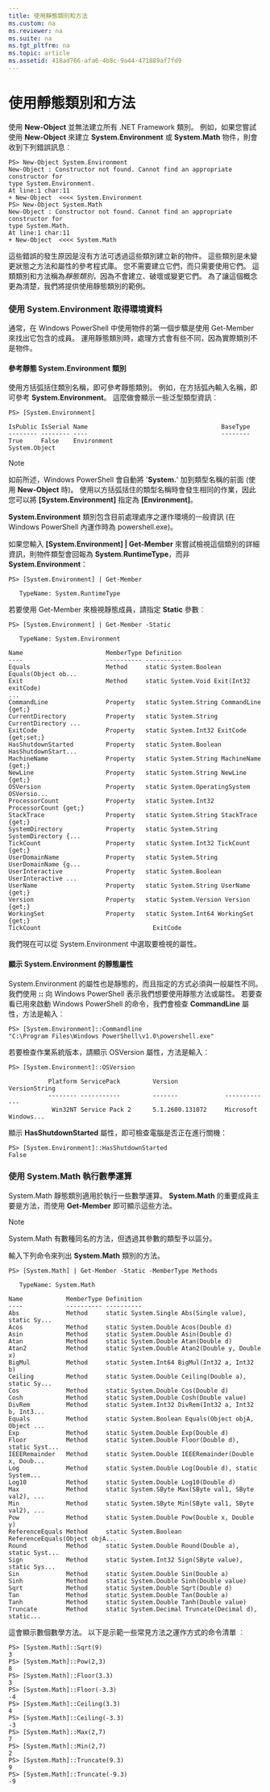 ```yaml
---
title: 使用靜態類別和方法
ms.custom: na
ms.reviewer: na
ms.suite: na
ms.tgt_pltfrm: na
ms.topic: article
ms.assetid: 418ad766-afa6-4b8c-9a44-471889af7fd9
---
```

# 使用靜態類別和方法
使用 **New-Object** 並無法建立所有 .NET Framework 類別。 例如，如果您嘗試使用 **New-Object** 來建立 **System.Environment** 或 **System.Math** 物件，則會收到下列錯誤訊息︰

```
PS> New-Object System.Environment
New-Object : Constructor not found. Cannot find an appropriate constructor for
type System.Environment.
At line:1 char:11
+ New-Object  <<<< System.Environment
PS> New-Object System.Math
New-Object : Constructor not found. Cannot find an appropriate constructor for
type System.Math.
At line:1 char:11
+ New-Object  <<<< System.Math
```

這些錯誤的發生原因是沒有方法可透過這些類別建立新的物件。 這些類別是未變更狀態之方法和屬性的參考程式庫。 您不需要建立它們，而只需要使用它們。 這類類別和方法稱為*靜態類別*，因為不會建立、破壞或變更它們。 為了讓這個概念更為清楚，我們將提供使用靜態類別的範例。

### 使用 System.Environment 取得環境資料
通常，在 Windows PowerShell 中使用物件的第一個步驟是使用 Get-Member 來找出它包含的成員。 運用靜態類別時，處理方式會有些不同，因為實際類別不是物件。

#### 參考靜態 System.Environment 類別
使用方括弧括住類別名稱，即可參考靜態類別。 例如，在方括弧內輸入名稱，即可參考 **System.Environment**。 這麼做會顯示一些泛型類型資訊︰

```
PS> [System.Environment]

IsPublic IsSerial Name                                     BaseType
-------- -------- ----                                     --------
True     False    Environment                              System.Object
```

> [!NOTE]
> 如前所述，Windows PowerShell 會自動將 '**System.**' 加到類型名稱的前面 (使用 **New-Object** 時)。 使用以方括弧括住的類型名稱時會發生相同的作業，因此您可以將 **[System.Environment]** 指定為 **[Environment]**。

**System.Environment** 類別包含目前處理處序之運作環境的一般資訊 (在 Windows PowerShell 內運作時為 powershell.exe)。

如果您輸入 **[System.Environment] | Get-Member** 來嘗試檢視這個類別的詳細資訊，則物件類型會回報為 **System.RuntimeType**，而非 **System.Environment**：

```
PS> [System.Environment] | Get-Member

   TypeName: System.RuntimeType
```

若要使用 Get-Member 來檢視靜態成員，請指定 **Static** 參數︰

```
PS> [System.Environment] | Get-Member -Static

   TypeName: System.Environment

Name                       MemberType Definition
----                       ---------- ----------
Equals                     Method     static System.Boolean Equals(Object ob...
Exit                       Method     static System.Void Exit(Int32 exitCode)
...
CommandLine                Property   static System.String CommandLine {get;}
CurrentDirectory           Property   static System.String CurrentDirectory ...
ExitCode                   Property   static System.Int32 ExitCode {get;set;}
HasShutdownStarted         Property   static System.Boolean HasShutdownStart...
MachineName                Property   static System.String MachineName {get;}
NewLine                    Property   static System.String NewLine {get;}
OSVersion                  Property   static System.OperatingSystem OSVersio...
ProcessorCount             Property   static System.Int32 ProcessorCount {get;}
StackTrace                 Property   static System.String StackTrace {get;}
SystemDirectory            Property   static System.String SystemDirectory {...
TickCount                  Property   static System.Int32 TickCount {get;}
UserDomainName             Property   static System.String UserDomainName {g...
UserInteractive            Property   static System.Boolean UserInteractive ...
UserName                   Property   static System.String UserName {get;}
Version                    Property   static System.Version Version {get;}
WorkingSet                 Property   static System.Int64 WorkingSet {get;}
TickCount                               ExitCode
```

我們現在可以從 System.Environment 中選取要檢視的屬性。

#### 顯示 System.Environment 的靜態屬性
System.Environment 的屬性也是靜態的，而且指定的方式必須與一般屬性不同。 我們使用 **::** 向 Windows PowerShell 表示我們想要使用靜態方法或屬性。 若要查看已用來啟動 Windows PowerShell 的命令，我們會檢查 **CommandLine** 屬性，方法是輸入︰

```
PS> [System.Environment]::Commandline
"C:\Program Files\Windows PowerShell\v1.0\powershell.exe"
```

若要檢查作業系統版本，請顯示 OSVersion 屬性，方法是輸入︰

```
PS> [System.Environment]::OSVersion

           Platform ServicePack         Version             VersionString
           -------- -----------         -------             -------------
            Win32NT Service Pack 2      5.1.2600.131072     Microsoft Windows...
```

顯示 **HasShutdownStarted** 屬性，即可檢查電腦是否正在進行關機：

```
PS> [System.Environment]::HasShutdownStarted
False
```

### 使用 System.Math 執行數學運算
System.Math 靜態類別適用於執行一些數學運算。 **System.Math** 的重要成員主要是方法，而使用 **Get-Member** 即可顯示這些方法。

> [!NOTE]
> System.Math 有數種同名的方法，但透過其參數的類型予以區分。

輸入下列命令來列出 **System.Math** 類別的方法。

```
PS> [System.Math] | Get-Member -Static -MemberType Methods

   TypeName: System.Math

Name            MemberType Definition
----            ---------- ----------
Abs             Method     static System.Single Abs(Single value), static Sy...
Acos            Method     static System.Double Acos(Double d)
Asin            Method     static System.Double Asin(Double d)
Atan            Method     static System.Double Atan(Double d)
Atan2           Method     static System.Double Atan2(Double y, Double x)
BigMul          Method     static System.Int64 BigMul(Int32 a, Int32 b)
Ceiling         Method     static System.Double Ceiling(Double a), static Sy...
Cos             Method     static System.Double Cos(Double d)
Cosh            Method     static System.Double Cosh(Double value)
DivRem          Method     static System.Int32 DivRem(Int32 a, Int32 b, Int3...
Equals          Method     static System.Boolean Equals(Object objA, Object ...
Exp             Method     static System.Double Exp(Double d)
Floor           Method     static System.Double Floor(Double d), static Syst...
IEEERemainder   Method     static System.Double IEEERemainder(Double x, Doub...
Log             Method     static System.Double Log(Double d), static System...
Log10           Method     static System.Double Log10(Double d)
Max             Method     static System.SByte Max(SByte val1, SByte val2), ...
Min             Method     static System.SByte Min(SByte val1, SByte val2), ...
Pow             Method     static System.Double Pow(Double x, Double y)
ReferenceEquals Method     static System.Boolean ReferenceEquals(Object objA...
Round           Method     static System.Double Round(Double a), static Syst...
Sign            Method     static System.Int32 Sign(SByte value), static Sys...
Sin             Method     static System.Double Sin(Double a)
Sinh            Method     static System.Double Sinh(Double value)
Sqrt            Method     static System.Double Sqrt(Double d)
Tan             Method     static System.Double Tan(Double a)
Tanh            Method     static System.Double Tanh(Double value)
Truncate        Method     static System.Decimal Truncate(Decimal d), static...
```

這會顯示數個數學方法。 以下是示範一些常見方法之運作方式的命令清單 ︰

```
PS> [System.Math]::Sqrt(9)
3
PS> [System.Math]::Pow(2,3)
8
PS> [System.Math]::Floor(3.3)
3
PS> [System.Math]::Floor(-3.3)
-4
PS> [System.Math]::Ceiling(3.3)
4
PS> [System.Math]::Ceiling(-3.3)
-3
PS> [System.Math]::Max(2,7)
7
PS> [System.Math]::Min(2,7)
2
PS> [System.Math]::Truncate(9.3)
9
PS> [System.Math]::Truncate(-9.3)
-9
```



<!--HONumber=Apr16_HO1-->


